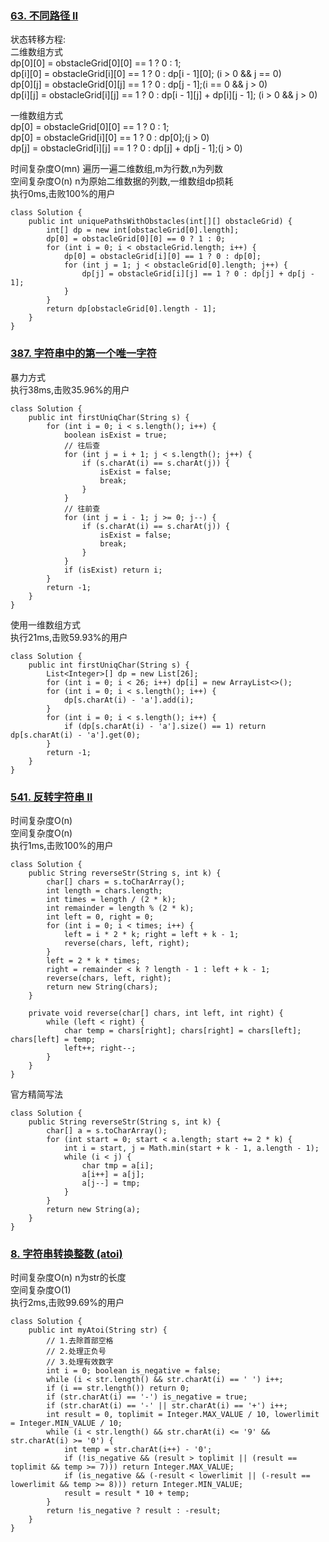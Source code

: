 

### [63. 不同路径 II](https://leetcode-cn.com/problems/unique-paths-ii/)<br>
状态转移方程:<br>
二维数组方式<br>
dp[0][0] = obstacleGrid[0][0] == 1 ? 0 : 1;<br>
dp[i][0] = obstacleGrid[i][0] == 1 ? 0 : dp[i - 1][0]; (i > 0 && j == 0)<br>
dp[0][j] = obstacleGrid[0][j] == 1 ? 0 : dp[j - 1];(i == 0 && j > 0)<br>
dp[i][j] = obstacleGrid[i][j] == 1 ? 0 : dp[i - 1][j] + dp[i][j - 1]; (i > 0 && j > 0)<br>

一维数组方式<br>
dp[0] = obstacleGrid[0][0] == 1 ? 0 : 1;<br>
dp[0] = obstacleGrid[i][0] == 1 ? 0 : dp[0];(j > 0)<br>
dp[j] = obstacleGrid[i][j] == 1 ? 0 : dp[j] + dp[j - 1];(j > 0)<br>

时间复杂度O(mn) 遍历一遍二维数组,m为行数,n为列数<br>
空间复杂度O(n) n为原始二维数据的列数,一维数组dp损耗<br>
执行0ms,击败100%的用户<br>
```
class Solution {
    public int uniquePathsWithObstacles(int[][] obstacleGrid) {
        int[] dp = new int[obstacleGrid[0].length];
        dp[0] = obstacleGrid[0][0] == 0 ? 1 : 0;
        for (int i = 0; i < obstacleGrid.length; i++) {
            dp[0] = obstacleGrid[i][0] == 1 ? 0 : dp[0];
            for (int j = 1; j < obstacleGrid[0].length; j++) {
                dp[j] = obstacleGrid[i][j] == 1 ? 0 : dp[j] + dp[j - 1];
            }
        }
        return dp[obstacleGrid[0].length - 1];
    }
}
```



### [387. 字符串中的第一个唯一字符](https://leetcode-cn.com/problems/first-unique-character-in-a-string/)<br>

暴力方式<br>
执行38ms,击败35.96%的用户<br>
```
class Solution {
    public int firstUniqChar(String s) {
        for (int i = 0; i < s.length(); i++) {
            boolean isExist = true;
            // 往后查
            for (int j = i + 1; j < s.length(); j++) {
                if (s.charAt(i) == s.charAt(j)) {
                    isExist = false;
                    break;
                }
            }
            // 往前查
            for (int j = i - 1; j >= 0; j--) {
                if (s.charAt(i) == s.charAt(j)) {
                    isExist = false;
                    break;
                }
            }
            if (isExist) return i;
        }
        return -1;
    }
}
```

使用一维数组方式<br>
执行21ms,击败59.93%的用户<br>

```
class Solution {
    public int firstUniqChar(String s) {
        List<Integer>[] dp = new List[26];
        for (int i = 0; i < 26; i++) dp[i] = new ArrayList<>();
        for (int i = 0; i < s.length(); i++) {
            dp[s.charAt(i) - 'a'].add(i);
        }
        for (int i = 0; i < s.length(); i++) {
            if (dp[s.charAt(i) - 'a'].size() == 1) return dp[s.charAt(i) - 'a'].get(0);
        }
        return -1;
    }
}
```



### [541. 反转字符串 II](https://leetcode-cn.com/problems/reverse-string-ii/)<br>
时间复杂度O(n)<br>
空间复杂度O(n)<br>
执行1ms,击败100%的用户<br>

```
class Solution {
    public String reverseStr(String s, int k) {
        char[] chars = s.toCharArray();
        int length = chars.length;
        int times = length / (2 * k);
        int remainder = length % (2 * k);
        int left = 0, right = 0;
        for (int i = 0; i < times; i++) {
            left = i * 2 * k; right = left + k - 1;
            reverse(chars, left, right);
        }
        left = 2 * k * times;
        right = remainder < k ? length - 1 : left + k - 1;
        reverse(chars, left, right);
        return new String(chars);
    }

    private void reverse(char[] chars, int left, int right) {
        while (left < right) {
            char temp = chars[right]; chars[right] = chars[left]; chars[left] = temp;
            left++; right--;
        }
    }
}
```

官方精简写法<br>
```
class Solution {
    public String reverseStr(String s, int k) {
        char[] a = s.toCharArray();
        for (int start = 0; start < a.length; start += 2 * k) {
            int i = start, j = Math.min(start + k - 1, a.length - 1);
            while (i < j) {
                char tmp = a[i];
                a[i++] = a[j];
                a[j--] = tmp;
            }
        }
        return new String(a);
    }
}
```



### [8. 字符串转换整数 (atoi)](https://leetcode-cn.com/problems/string-to-integer-atoi/)<br>
时间复杂度O(n) n为str的长度<br>
空间复杂度O(1)<br>
执行2ms,击败99.69%的用户<br>
```
class Solution {
    public int myAtoi(String str) {
        // 1.去除首部空格
        // 2.处理正负号
        // 3.处理有效数字
        int i = 0; boolean is_negative = false;
        while (i < str.length() && str.charAt(i) == ' ') i++;
        if (i == str.length()) return 0;
        if (str.charAt(i) == '-') is_negative = true;
        if (str.charAt(i) == '-' || str.charAt(i) == '+') i++;
        int result = 0, toplimit = Integer.MAX_VALUE / 10, lowerlimit = Integer.MIN_VALUE / 10;
        while (i < str.length() && str.charAt(i) <= '9' && str.charAt(i) >= '0') {
            int temp = str.charAt(i++) - '0';
            if (!is_negative && (result > toplimit || (result == toplimit && temp >= 7))) return Integer.MAX_VALUE;
            if (is_negative && (-result < lowerlimit || (-result == lowerlimit && temp >= 8))) return Integer.MIN_VALUE;
            result = result * 10 + temp;
        }
        return !is_negative ? result : -result;
    }
}
```
